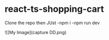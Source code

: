 # react-ts-shopping-cart

Clone the repo
then JUst
-npm i 
-npm run dev

![[My Image](capture DD.png)
